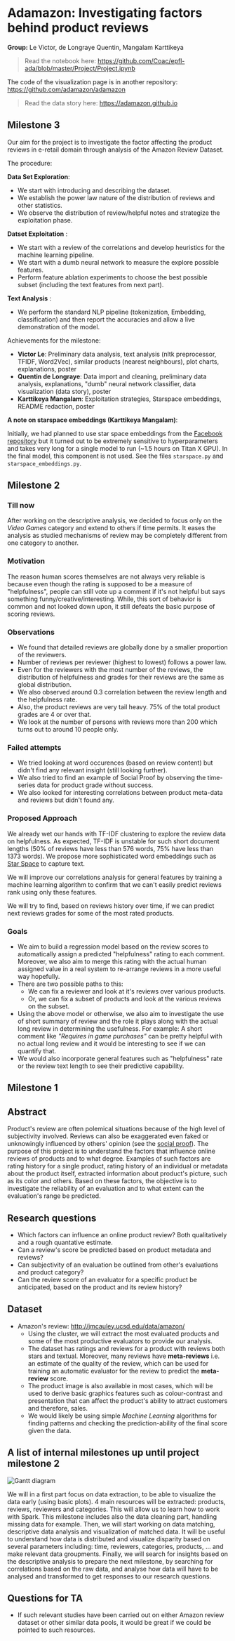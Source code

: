 # Adamazon: Investigating factors behind product reviews

**Group:**  Le Victor, de Longraye Quentin, Mangalam Karttikeya

> Read the notebook here: https://github.com/Coac/epfl-ada/blob/master/Project/Project.ipynb

The code of the visualization page is in another repository: https://github.com/adamazon/adamazon

> Read the data story here: https://adamazon.github.io

## Milestone 3

Our aim for the project is to investigate the factor affecting the product reviews in e-retail domain through analysis of the Amazon Review Dataset.

The procedure:

**Data Set Exploration**:

- We start with introducing and describing the dataset.
- We establish the power law nature of the distribution of reviews and other statistics.
- We observe the distribution of review/helpful notes and strategize the exploitation phase.

**Datset Exploitation** : 

- We start with a review of the correlations and develop heuristics for the machine learning pipeline.
- We start with a dumb neural network to measure the explore possible features.
- Perform feature ablation experiments to choose the best possible subset (including the text features from next part).

**Text Analysis** :

- We perform the standard NLP pipeline (tokenization, Embedding, classification) and then report the accuracies and allow a live demonstration of the model. 

Achievements for the milestone:

- **Victor Le**: Preliminary data analysis, text analysis (nltk preprocessor, TFIDF, Word2Vec), similar products (nearest neighbours), plot charts, explanations, poster
- **Quentin de Longraye**: Data import and cleaning, preliminary data analysis, explanations, "dumb" neural network classifier, data visualization (data story), poster
- **Karttikeya Mangalam**: Exploitation strategies, Starspace embeddings, README redaction, poster

**A note on starspace embeddings (Karttikeya Mangalam)**:

Initially, we had planned to use star space embeddings from the [Facebook repository](https://github.com/facebookresearch/StarSpace) but it turned out to be extremely sensitive to hyperparameters and takes very long for a single model to run (~1.5 hours on Titan X GPU). In the final model, this component is not used. See the files `starspace.py` and `starspace_embeddings.py`.

## Milestone 2

### Till now

After working on the descriptive analysis, we decided to focus only on the
*Video Games* category and extend to others if time permits.
It eases the analysis as studied mechanisms of review may be completely
different from one category to another.

### Motivation

The reason human scores themselves are not always very reliable is because even though the rating is supposed to be a measure of "helpfulness", people can still vote up a comment if it's not helpful but says something funny/creative/interesting. While, this sort of behavior is common and not looked down upon, it still defeats the basic purpose of scoring reviews.

### Observations

- We found that detailed reviews are globally done by a smaller proportion of the
reviewers. 
- Number of reviews per reviewer (highest to lowest) follows a power law.
- Even for the reviewers with the most number of the reviews, the distribution of helpfulness and grades for their reviews are the same as global distribution. 
- We also observed around 0.3 correlation between the review length and the helpfulness rate.
- Also, the product reviews are very tail heavy. 75% of the total product grades are 4 or over that.
- We look at the number of persons with reviews more than 200 which turns out to around 10 people only.

### Failed attempts

- We tried looking at word occurences (based on review content) but didn't find any relevant insight (still looking further).
- We also tried to find an example of Social Proof by observing the time-series data for product grade without success.
- We also looked for interesting correlations between product meta-data and reviews but didn't found any. 

### Proposed Approach

We already wet our hands with TF-IDF clustering to explore the review data on helpfulness. As expected, TF-IDF is unstable for such short document lengths (50% of reviews have less than 576 words, 75% have less than 1373 words). We propose more sophisticated word embeddings such as [Star Space](https://github.com/facebookresearch/StarSpace) to capture text.

We will improve our correlations analysis for general features by training a machine
learning algorithm to confirm that we can't easily predict reviews rank using only
these features.

We will try to find, based on reviews history over time, if we can predict next
reviews grades for some of the most rated products.

### Goals

- We aim to build a regression model based on the review scores to automatically assign a predicted "helpfulness" rating to each comment. Moreover, we also aim to merge this rating with the actual human assigned value in a real system to re-arrange reviews in a more useful way hopefully.
- There are two possible paths to this: 
  - We can fix a reviewer and look at it's reviews over various products.
  - Or, we can fix a subset of products and look at the various reviews on the subset.
- Using the above model or otherwise, we also aim to investigate the use of short summary of review and the role it plays along with the actual long review in determining the usefulness. For example: A short comment like *"Requires in game purchases"* can be pretty helpful with no actual long review and it would be interesting to see if we can quantify that.
- We would also incorporate general features such as "helpfulness" rate or the review text length to see their predictive capability.

## Milestone 1

## Abstract

Product's review are often polemical situations because of the
high level of subjectivity involved. Reviews can also be exaggerated even faked or unknowingly
influenced by others' opinion (see the [social proof](https://en.wikipedia.org/wiki/Social_proof)).
The purpose of this project is to understand the factors that influence online
reviews of products and to what degree. Examples of such factors are rating history for a single product, rating
history of an individual or metadata about the product itself, extracted
information about product's picture, such as its color and others. Based on these factors,
the objective is to investigate the reliability of an evaluation and to what extent can the evaluation's range be predicted.

## Research questions

- Which factors can influence an online product review? Both qualitatively and a rough quantative estimate.
- Can a review's score be predicted based on product metadata and reviews?
- Can subjectivity of an evaluation be outlined from other's evaluations and
  product category?
- Can the review score of an evaluator for a specific product be
  anticipated, based on the product and its review history?

## Dataset

- Amazon's review: http://jmcauley.ucsd.edu/data/amazon/
  - Using the cluster, we will extract the most evaluated products and some of the
    most productive evaluators to provide our analysis.
  - The dataset has ratings and reviews for a product with reviews both stars and textual. Moreover, many reviews have **meta-reviews** i.e. an estimate of the quality of the review, which can be used for training an automatic evaluator for the review to predict the **meta-review** score.
  - The product image is also available in most cases, which will be used to derive basic graphics features such as colour-contrast and presentation that can affect the product's ability to attract customers and therefore, sales.
  - We would likely be using simple *Machine Learning* algorithms for finding patterns and checking the prediction-ability of the final score given the data.

## A list of internal milestones up until project milestone 2
![Gantt diagram](https://github.com/Coac/epfl-ada/raw/master/Project/gantt.png)

We will in a first part focus on data extraction, to be able to visualize the data early (using basic plots). 4 main resources will be extracted: products, reviews, reviewers and categories. This will allow us to learn how to work with Spark. This milestone includes also the data cleaning part, handling missing data for example. Then, we will start working on data matching, descriptive data analysis and visualization of matched data. It will be useful to understand how data is distributed and visualize disparity based on several parameters including: time, reviewers, categories, products, … and make relevant data groupments. Finally, we will search for insights based on the descriptive analysis to prepare the next milestone, by searching for correlations based on the raw data, and analyse how data will have to be analysed and transformed to get responses to our research questions.

## Questions for TA
- If such relevant studies have been carried out on either Amazon review dataset or other similar data pools, it would be great if we could be pointed to such resources.
